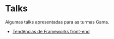 # Talks
Algumas talks apresentadas para as turmas Gama.

- [Tendências de Frameworks front-end](./slides/tendencias-de-frameworks-front-end.pdf)